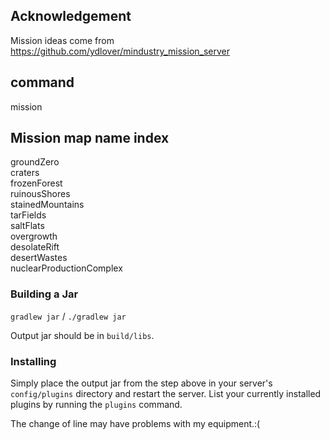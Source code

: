 ## Acknowledgement

Mission ideas come from  
https://github.com/ydlover/mindustry_mission_server

## command

mission <maps name>

## Mission map name index
groundZero  
craters  
frozenForest  
ruinousShores  
stainedMountains  
tarFields  
saltFlats  
overgrowth  
desolateRift  
desertWastes  
nuclearProductionComplex  

### Building a Jar

`gradlew jar` / `./gradlew jar`

Output jar should be in `build/libs`.


### Installing

Simply place the output jar from the step above in your server's `config/plugins` directory and restart the server.
List your currently installed plugins by running the `plugins` command.

The change of line may have problems with my equipment.:(